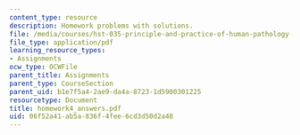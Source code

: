 ```yaml
---
content_type: resource
description: Homework problems with solutions.
file: /media/courses/hst-035-principle-and-practice-of-human-pathology-spring-2003/06f52a41ab5a836f4fee6cd3d50d2a48_homework4_answers.pdf
file_type: application/pdf
learning_resource_types:
- Assignments
ocw_type: OCWFile
parent_title: Assignments
parent_type: CourseSection
parent_uid: b1e7f5a4-2ae9-da4a-8723-1d5900301225
resourcetype: Document
title: homework4_answers.pdf
uid: 06f52a41-ab5a-836f-4fee-6cd3d50d2a48
---
```

